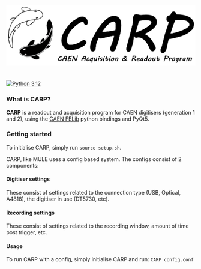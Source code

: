 <a href="https://github.com/jwaiton/CARP">
    <img src="assets/CARP_final.png" alt="CARP" style="display: block; margin: 0;"/>
</a>

#
[![Python 3.12](https://img.shields.io/badge/python-3.12-blue.svg)](https://www.python.org/downloads/release/python-3120/)

### What is CARP?

**CARP** is a readout and acquisition program for CAEN digitisers (generation 1 and 2), using the [CAEN FELib](https://pypi.org/project/caen-felib/) python bindings and PyQt5.

### Getting started

To initialise CARP, simply run `source setup.sh`.

CARP, like MULE uses a config based system. The configs consist of 2 components:

#### Digitiser settings
These consist of settings related to the connection type (USB, Optical, A4818), the digitiser in use (DT5730, etc).

#### Recording settings
These consist of settings related to the recording window, amount of time post trigger, etc.

#### Usage

To run CARP with a config, simply initialise CARP and run:
```CARP config.conf```

